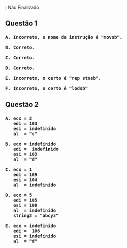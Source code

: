 ; Não Finalizado
<h2>

  Questão 1
  <h3>
    
    A. Incorreto, o nome da instrução é "movsb".

    B. Correto.

    C. Correto.

    D. Correto.

    E. Incorreto, o certo é "rep stosb".

    F. Incorreto, o certo é "lodsb"
    
  </h3>
  

<h2>  

  Questão 2
  
  <h3>

    A. ecx = 2
       edi = 103
       esi = indefinido
       al  = "c"

    B. ecx = indefinido 
       edi =  indefinido
       esi = 103
       al  = "d"
       
    C. ecx = 1
       edi = 109 
       esi = 104
       al  = indefinido
       
    D. ecx = 5
       edi = 105
       esi = 100
       al  = indefinido
       string2 = "abcyz"
       
    E. ecx = indefinido
       edi =  106
       esi = indefinido
       al  = "d"
       

    
  </h3>
    
</h2>
